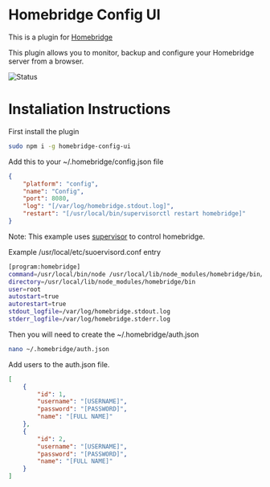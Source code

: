 # Homebridge Config UI

This is a plugin for [Homebridge](https://github.com/nfarina/homebridge)

This plugin allows you to monitor, backup and configure your Homebridge server from a browser.

![Status](img.jpg?raw=true)

# Instaliation Instructions

First install the plugin
```Bash
sudo npm i -g homebridge-config-ui
```

Add this to your ~/.homebridge/config.json file
```JSON
{
    "platform": "config",
    "name": "Config",
    "port": 8080,
    "log": "[/var/log/homebridge.stdout.log]",
    "restart": "[/usr/local/bin/supervisorctl restart homebridge]"
}
```

Note: This example uses [supervisor](http://supervisord.org/) to control homebridge.

Example /usr/local/etc/suoervisord.conf entry
```Bash
[program:homebridge]
command=/usr/local/bin/node /usr/local/lib/node_modules/homebridge/bin/homebridge
directory=/usr/local/lib/node_modules/homebridge/bin
user=root
autostart=true
autorestart=true
stdout_logfile=/var/log/homebridge.stdout.log
stderr_logfile=/var/log/homebridge.stderr.log
```

Then you will need to create the ~/.homebridge/auth.json
```Bash
nano ~/.homebridge/auth.json
```

Add users to the auth.json file.
```JSON
[
    {
        "id": 1,
        "username": "[USERNAME]",
        "password": "[PASSWORD]",
        "name": "[FULL NAME]"
    },
    {
        "id": 2,
        "username": "[USERNAME]",
        "password": "[PASSWORD]",
        "name": "[FULL NAME]"
    }
]
```
